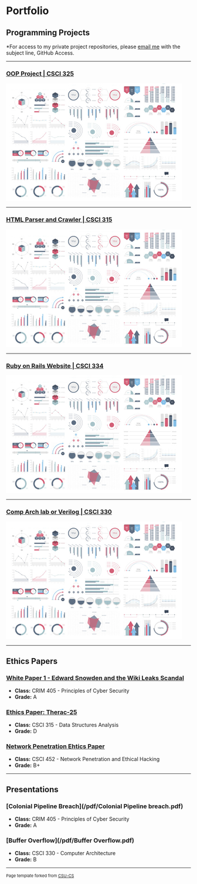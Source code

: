 Portfolio
=========

Programming Projects
--------------------

*For access to my private project repositories, please [email me](mailto:example@csustudent.net?subject=GitHub%20Access) with the subject line, GitHub Access.

---
### [OOP Project | CSCI 325](WalkerPoston/OOP-Project)

![Project 1 Thumbnail Name](images/dummy_thumbnail.jpg)

---
### [HTML Parser and Crawler | CSCI 315]()

![Project 2 Thumbnail Name](images/dummy_thumbnail.jpg)

---
### [Ruby on Rails Website | CSCI 334](project1)

![Project 3 Thumbnail Name](images/dummy_thumbnail.jpg)

---
### [Comp Arch lab or Verilog | CSCI 330](project1)

![Project 4 Thumbnail Name](images/dummy_thumbnail.jpg)

---

Ethics Papers
-------------

### [White Paper 1 - Edward Snowden and the Wiki Leaks Scandal](/pdf/White_Paper_1_Edward_Snowden.pdf)

-   **Class:** CRIM 405 - Principles of Cyber Security
-   **Grade:** A

### [Ethics Paper: Therac-25](/pdf/Ethics_Paper.pdf)

-   **Class:** CSCI 315 - Data Structures Analysis
-   **Grade:** D

### [Network Penetration Ehtics Paper](/pdf/Network_Pen_Ethics_Paper.pdf)

-   **Class:** CSCI 452 - Network Penetration and Ethical Hacking
-   **Grade:** B+

---

Presentations
-------------

### [Colonial Pipeline Breach](/pdf/Colonial Pipeline breach.pdf)

- **Class:** CRIM 405 - Principles of Cyber Security
- **Grade:** A


### [Buffer Overflow](/pdf/Buffer Overflow.pdf)

- **Class:** CSCI 330 - Computer Architecture
- **Grade:** B

---

<p style="font-size:11px">Page template forked from <a href="https://github.com/csu-cs/csci-portfolio">CSU-CS</a></p>
<!-- Remove above link if you don't want to attributive -->
